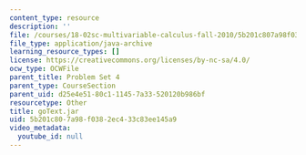 ```yaml
---
content_type: resource
description: ''
file: /courses/18-02sc-multivariable-calculus-fall-2010/5b201c807a98f0382ec433c83ee145a9_goText.jar
file_type: application/java-archive
learning_resource_types: []
license: https://creativecommons.org/licenses/by-nc-sa/4.0/
ocw_type: OCWFile
parent_title: Problem Set 4
parent_type: CourseSection
parent_uid: d25e4e51-80c1-1145-7a33-520120b986bf
resourcetype: Other
title: goText.jar
uid: 5b201c80-7a98-f038-2ec4-33c83ee145a9
video_metadata:
  youtube_id: null
---
```


